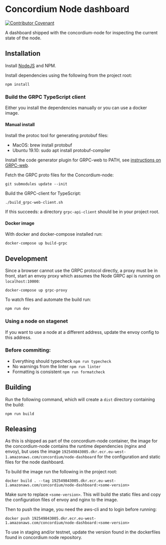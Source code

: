 # Concordium Node dashboard

[![Contributor Covenant](https://img.shields.io/badge/Contributor%20Covenant-2.0-4baaaa.svg)](https://github.com/Concordium/.github/blob/main/.github/CODE_OF_CONDUCT.md)

A dashboard shipped with the concordium-node for inspecting the current state of the node.

## Installation

Install [NodeJS](https://nodejs.org/en/) and NPM.


Install dependencies using the following from the project root:

```
npm install
```

### Build the GRPC TypeScript client

Either you install the dependencies manually or you can use a docker image.

#### Manual install

Install the protoc tool for generating protobuf files:

- MacOS: brew install protobuf
- Ubuntu 19.10: sudo apt install protobuf-compiler

Install the code generator plugin for GRPC-web to PATH, see [instructions on GRPC-web](https://github.com/grpc/grpc-web#code-generator-plugin).


Fetch the GRPC proto files for the Concordium-node:

```
git submodules update --init
```

Build the GRPC-client for TypeScript:

```
./build_grpc-web-client.sh
```
If this succeeds: a directory `grpc-api-client` should be in your project root.

#### Docker image

With docker and docker-compose installed run:

```
docker-compose up build-grpc
```

## Development

Since a browser cannot use the GRPC protocol directly, a proxy must be in front, start an envoy proxy which assumes the Node GRPC api is running on `localhost:10000`:

```
docker-compose up grpc-proxy
```

To watch files and automate the build run:

```
npm run dev
```

### Using a node on stagenet

If you want to use a node at a different address, update the envoy config to this address.


### Before commiting:

- Everything should typecheck `npm run typecheck`
- No warnings from the linter `npm run linter`
- Formatting is consistent `npm run formatcheck`

## Building

Run the following command, which will create a `dist` directory containing the build:

```
npm run build
```

## Releasing


As this is shipped as part of the concordium-node container, the image for the concordium-node contains the runtime dependencies (nginx and envoy),
but uses the image `192549843005.dkr.ecr.eu-west-1.amazonaws.com/concordium/node-dashboard`
for the configuration and static files for the node dashboard.

To build the image run the following in the project root:
```
docker build . --tag 192549843005.dkr.ecr.eu-west-1.amazonaws.com/concordium/node-dashboard:<some-version>
```
Make sure to replace `<some-version>`.
This will build the static files and copy the configuration files of envoy and nginx to the image.

Then to push the image, you need the aws-cli and to login before running:

```
docker push 192549843005.dkr.ecr.eu-west-1.amazonaws.com/concordium/node-dashboard:<some-version>
```

To use in staging and/or testnet, update the version found in the dockerfiles
found in concordium node repository.
